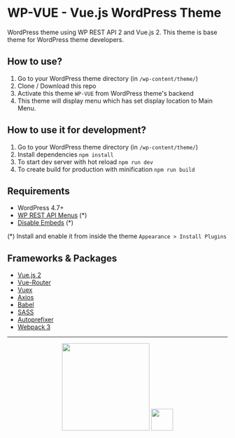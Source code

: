 # WP-VUE - Vue.js WordPress Theme

WordPress theme using WP REST API 2 and Vue.js 2.
This theme is base theme for WordPress theme developers.


## How to use?

1. Go to your WordPress theme directory (in `/wp-content/theme/`)
2. Clone / Download this repo
3. Activate this theme `WP-VUE` from WordPress theme's backend
4. This theme will display menu which has set display location to Main Menu.


## How to use it for development?

1. Go to your WordPress theme directory (in `/wp-content/theme/`)
2. Install dependencies `npm install`
3. To start dev server with hot reload `npm run dev`
4. To create build for production with minification `npm run build`


## Requirements

- WordPress 4.7+
- [WP REST API Menus](https://wordpress.org/plugins/wp-api-menus/) (*)
- [Disable Embeds](https://wordpress.org/plugins/disable-embeds/) (*)

(*) Install and enable it from inside the theme `Appearance > Install Plugins`


## Frameworks & Packages

- [Vue.js 2](http://vuejs.org)
- [Vue-Router](https://github.com/vuejs/vue-router)
- [Vuex](https://github.com/vuejs/vuex)
- [Axios](https://github.com/mzabriskie/axios)
- [Babel](https://babeljs.io)
- [SASS](https://sass-lang.com/)
- [Autoprefixer](https://github.com/postcss/autoprefixer)
- [Webpack 3](https://webpack.js.org/)

---

<p align="center">
<a href="https://wordpress.org" target="_blank"><img width="200"src="https://s.w.org/about/images/logos/wordpress-logo-hoz-rgb.png"></a>
<a href="https://vuejs.org" target="_blank"><img width="50"src="https://vuejs.org/images/logo.png"></a>
</p>
